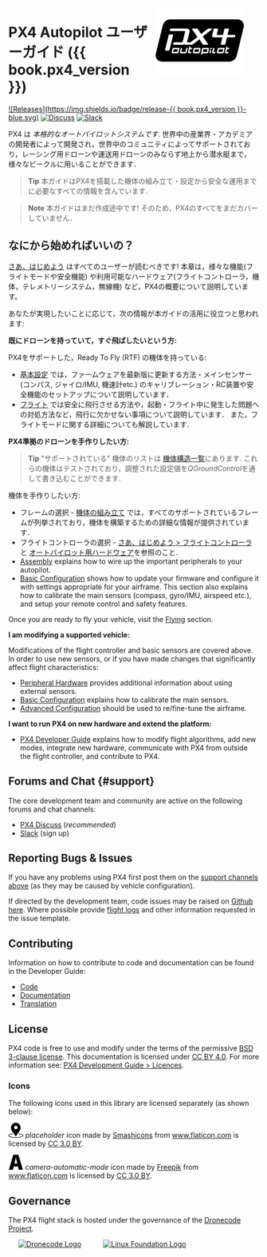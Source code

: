 <div style="float:right; padding:10px; margin-right:20px;"><a href="http://px4.io/"><img src="../assets/site/logo_pro_small.png" title="PX4 Logo" width="180px" /></a></div>

# PX4 Autopilot ユーザーガイド ({{ book.px4_version }})

[![Releases](https://img.shields.io/badge/release-{{ book.px4_version }}-blue.svg)](https://github.com/PX4/Firmware/releases) [![Discuss](https://img.shields.io/badge/discuss-px4-ff69b4.svg)](http://discuss.px4.io/) [![Slack](https://px4-slack.herokuapp.com/badge.svg)](http://slack.px4.io)

PX4 は *本格的なオートパイロットシステムです*. 世界中の産業界・アカデミアの開発者によって開発され，世界中のコミュニティによってサポートされており，レーシング用ドローンや運送用ドローンのみならず地上から潜水艇まで，様々なビークルに用いることができます．

> **Tip** 本ガイドはPX4を搭載した機体の組み立て・設定から安全な運用までに必要なすべての情報を含んでいます.

<span></span>

> **Note** 本ガイドはまだ作成途中です! そのため，PX4のすべてをまだカバーしていません．

## なにから始めればいいの？

[さあ、はじめよう](getting_started/README.md) はすべてのユーザーが読むべきです! 本章は，様々な機能(フライトモードや安全機能) や利用可能なハードウェア(フライトコントローラ，機体，テレメトリーシステム，無線機) など，PX4の概要について説明しています。

あなたが実現したいことに応じて，次の情報が本ガイドの活用に役立つと思われます:

**既にドローンを持っていて，すぐ飛ばしたいという方:**

PX4をサポートした，Ready To Fly (RTF) の機体を持っている:

- [基本設定](config/README.md) では，ファームウェアを最新版に更新する方法・メインセンサー (コンパス, ジャイロ/IMU, 機速計etc.) のキャリブレーション・RC装置や安全機能のセットアップについて説明しています．
- [フライト](flying/README.md) では安全に飛行させる方法や，起動・フライト中に発生した問題への対処方法など，飛行に欠かせない事項について説明しています． また，フライトモードに関する詳細についても解説しています．

**PX4準拠のドローンを手作りしたい方:**

> **Tip** "サポートされている" 機体のリストは [機体構造一覧](airframes/airframe_reference.md)にあります. これらの機体はテストされており，調整された設定値を*QGroundControl*を通して書き込むことができます.

機体を手作りしたい方:

- フレームの選択 - [機体の組み立て](airframes/README.md) では，すべてのサポートされているフレームが列挙されており，機体を構築するための詳細な情報が提供されています．
- フライトコントローラの選択 - [さあ、はじめよう > フライトコントローラ](getting_started/flight_controller_selection.md) と [オートパイロット用ハードウェア](flight_controller/README.md)を参照のこと．
- [Assembly](assembly/README.md) explains how to wire up the important peripherals to your autopilot.
- [Basic Configuration](config/README.md) shows how to update your firmware and configure it with settings appropriate for your airframe. This section also explains how to calibrate the main sensors (compass, gyro/IMU, airspeed etc.), and setup your remote control and safety features.

Once you are ready to fly your vehicle, visit the [Flying](flying/README.md) section.

**I am modifying a supported vehicle:**

Modifications of the flight controller and basic sensors are covered above. In order to use new sensors, or if you have made changes that significantly affect flight characteristics:

- [Peripheral Hardware](peripherals/README.md) provides additional information about using external sensors.
- [Basic Configuration](config/README.md) explains how to calibrate the main sensors.
- [Advanced Configuration](advanced_config/README.md) should be used to re/fine-tune the airframe.

**I want to run PX4 on new hardware and extend the platform:**

- [PX4 Developer Guide](http://dev.px4.io/) explains how to modify flight algorithms, add new modes, integrate new hardware, communicate with PX4 from outside the flight controller, and contribute to PX4.

## Forums and Chat {#support}

The core development team and community are active on the following forums and chat channels:

- [PX4 Discuss](http://discuss.px4.io/) (*recommended*)
- [Slack](http://slack.px4.io) (sign up)

## Reporting Bugs & Issues

If you have any problems using PX4 first post them on the [support channels above](#support) (as they may be caused by vehicle configuration).

If directed by the development team, code issues may be raised on [Github here](https://github.com/PX4/Firmware/issues). Where possible provide [flight logs](getting_started/flight_reporting.md) and other information requested in the issue template.

## Contributing

Information on how to contribute to code and documentation can be found in the Developer Guide:

- [Code](https://dev.px4.io/en/contribute/)
- [Documentation](https://dev.px4.io/en/contribute/docs.html)
- [Translation](https://dev.px4.io/en/contribute/docs.html)

## License

PX4 code is free to use and modify under the terms of the permissive [BSD 3-clause license](https://opensource.org/licenses/BSD-3-Clause). This documentation is licensed under [CC BY 4.0](https://creativecommons.org/licenses/by/4.0/). For more information see: [PX4 Development Guide > Licences](https://dev.px4.io/en/contribute/licenses.html).

### Icons

The following icons used in this library are licensed separately (as shown below):

<img src="../assets/site/position_fixed.svg" title="Position fix required (e.g. GPS)" width="30px" /> *placeholder* icon made by <a href="https://www.flaticon.com/authors/smashicons" title="Smashicons">Smashicons</a> from <a href="https://www.flaticon.com/" title="Flaticon">www.flaticon.com</a> is licensed by <a href="http://creativecommons.org/licenses/by/3.0/" title="Creative Commons BY 3.0" target="_blank">CC 3.0 BY</a>.

<img src="../assets/site/automatic_mode.svg" title="Automatic mode" width="30px" /> *camera-automatic-mode* icon made by <a href="http://www.freepik.com" title="Freepik">Freepik</a> from <a href="https://www.flaticon.com/" title="Flaticon">www.flaticon.com</a> is licensed by <a href="http://creativecommons.org/licenses/by/3.0/" title="Creative Commons BY 3.0" target="_blank">CC 3.0 BY</a>.

## Governance

The PX4 flight stack is hosted under the governance of the [Dronecode Project](https://www.dronecode.org/).

<a href="https://www.dronecode.org/" style="padding:20px"><img src="https://mavlink.io/assets/site/logo_dronecode.png" alt="Dronecode Logo" width="110px"/></a>
<a href="https://www.linuxfoundation.org/projects" style="padding:20px;"><img src="https://mavlink.io/assets/site/logo_linux_foundation.png" alt="Linux Foundation Logo" width="80px" /></a>

<div style="padding:10px">&nbsp;</div>
